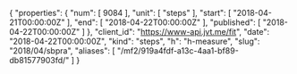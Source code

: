 {
  "properties": {
    "num": [
      9084
    ],
    "unit": [
      "steps"
    ],
    "start": [
      "2018-04-21T00:00:00Z"
    ],
    "end": [
      "2018-04-22T00:00:00Z"
    ],
    "published": [
      "2018-04-22T00:00:00Z"
    ]
  },
  "client_id": "https://www-api.jvt.me/fit",
  "date": "2018-04-22T00:00:00Z",
  "kind": "steps",
  "h": "h-measure",
  "slug": "2018/04/sbpra",
  "aliases": [
    "/mf2/919a4fdf-a13c-4aa1-bf89-db81577903fd/"
  ]
}
